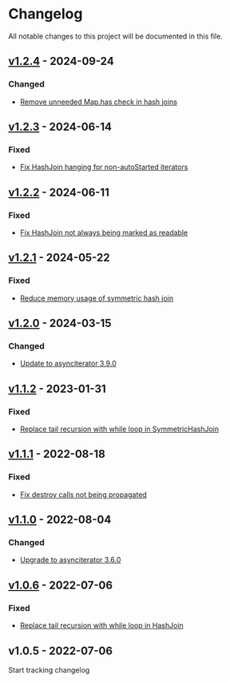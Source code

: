 # Changelog
All notable changes to this project will be documented in this file.

<a name="v1.2.4"></a>
## [v1.2.4](https://github.com/comunica/asyncjoin/compare/v1.2.3...v1.2.4) - 2024-09-24

### Changed
* [Remove unneeded Map.has check in hash joins](https://github.com/comunica/asyncjoin/commit/11456bd33ea76d0145370c4ee2b2d1a3b072cd84)

<a name="v1.2.3"></a>
## [v1.2.3](https://github.com/comunica/asyncjoin/compare/v1.2.2...v1.2.3) - 2024-06-14

### Fixed
* [Fix HashJoin hanging for non-autoStarted iterators](https://github.com/comunica/asyncjoin/commit/8ec9c78b76fe43465b7bde6341e8d941a409e14e)

<a name="v1.2.2"></a>
## [v1.2.2](https://github.com/comunica/asyncjoin/compare/v1.2.1...v1.2.2) - 2024-06-11

### Fixed
* [Fix HashJoin not always being marked as readable](https://github.com/comunica/asyncjoin/commit/114b96e3dd0fc1415905ad8b8fe4e91ffd1d6e2f)

<a name="v1.2.1"></a>
## [v1.2.1](https://github.com/comunica/asyncjoin/compare/v1.2.0...v1.2.1) - 2024-05-22

### Fixed
* [Reduce memory usage of symmetric hash join](https://github.com/comunica/asyncjoin/commit/131c8ad2bdf8550a09a6f887408ab502c11ff982)

<a name="v1.2.0"></a>
## [v1.2.0](https://github.com/comunica/asyncjoin/compare/v1.1.2...v1.2.0) - 2024-03-15

### Changed
* [Update to asynciterator 3.9.0](https://github.com/comunica/asyncjoin/commit/cfb8831ed17576bd086746a38a62a5083b0d912c)

<a name="v1.1.2"></a>
## [v1.1.2](https://github.com/comunica/asyncjoin/compare/v1.1.0...v1.1.2) - 2023-01-31

### Fixed
* [Replace tail recursion with while loop in SymmetricHashJoin](https://github.com/comunica/asyncjoin/commit/892865ddeafaa0c2e18ad80c96ef258d31d509c3)

<a name="v1.1.1"></a>
## [v1.1.1](https://github.com/comunica/asyncjoin/compare/v1.1.0...v1.1.1) - 2022-08-18

### Fixed
* [Fix destroy calls not being propagated](https://github.com/comunica/asyncjoin/commit/acfa1be3cca724f98cd9411b71e72420ca950cfe)

<a name="v1.1.0"></a>
## [v1.1.0](https://github.com/comunica/asyncjoin/compare/v1.0.6...v1.1.0) - 2022-08-04

### Changed
* [Upgrade to asynciterator 3.6.0](https://github.com/comunica/asyncjoin/commit/9e9b0e01309f96b1c5a9462258fd270c0a051fce)

<a name="v1.0.6"></a>
## [v1.0.6](https://github.com/comunica/asyncjoin/compare/v1.0.3...v1.0.6) - 2022-07-06

### Fixed
* [Replace tail recursion with while loop in HashJoin](https://github.com/comunica/asyncjoin/commit/59bbc0d9849572817f33f0c922cff3a5481596a9)

<a name="v1.0.5"></a>
## v1.0.5 - 2022-07-06

Start tracking changelog
